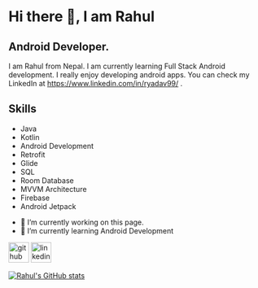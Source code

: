 # Hi there 👋, I am Rahul
## Android Developer.
I am Rahul from Nepal. I am currently learning Full Stack Android development. I really enjoy developing android apps. You can check my LinkedIn at https://www.linkedin.com/in/ryadav99/ .

## Skills
* Java
* Kotlin
* Android Development
* Retrofit
* Glide
* SQL
* Room Database
* MVVM Architecture
* Firebase
* Android Jetpack

- 🔭 I’m currently working on this page. 
- 🌱 I’m currently learning Android Development 


[<img src='https://cdn.jsdelivr.net/npm/simple-icons@3.0.1/icons/github.svg' alt='github' height='40'>](https://github.com/rahul-53)  [<img src='https://cdn.jsdelivr.net/npm/simple-icons@3.0.1/icons/linkedin.svg' alt='linkedin' height='40'>](https://www.linkedin.com/in/ryadav99/)  




[![Rahul's GitHub stats](https://github-readme-stats.vercel.app/api?username=rahul-53)](https://github.com/anuraghazra/github-readme-stats)
